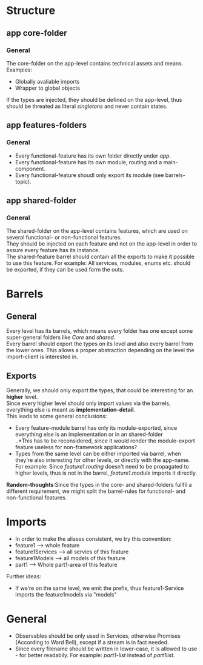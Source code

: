 # Structure

## app core-folder
### General
The core-folder on the app-level contains technical assets and means. Examples: <br />
+ Globally avaliable imports
+ Wrapper to global objects

If the types are injected, they should be defined on the app-level, thus should be threated as literal *singletons* and never contain states.

## app features-folders
### General
+ Every functional-feature has its own folder directly under *app*.
+ Every functional-feature has its own module, routing and a main-component.
+ Every functional-feature shoudl only export its module (see barrels-topic).

## app shared-folder
### General
The shared-folder on the app-level contains features, which are used on several functional- or non-functional features. <br />
They should be injected on each feature and not on the app-level in order to assure every feature has its instance. <br />
The shared-feature barrel should contain all the exports to make it possible to use this feature. For example: All services, modules, enums etc. should be exported, if they can be used form the outs. <br />


# Barrels
## General
Every level has its barrels, which means every folder has one except some super-general folders like *Core* and *shared*. <br/>
Every barrel should export the types on its level and also every barrel from the lower ones. This allows a proper abstraction depending on the level the import-client is interested in.

## Exports
Generally, we should only export the types, that could be interesting for an **higher** level. <br/>
Since every higher level should only import values via the barrels, everything else is meant as __implementation-detail__. <br />
This leads to some general conclusions:
+ Every feature-module barrel has only its module-exported, since everything else is an implementation or in an shared-folder <br/>
..*This has to be reconsidered, since it would render the module-export feature useless for non-framework applications?
+ Types from the same level can be either imported via barrel, when they're also interesting for other levels, or directly with the app-name. For example: Since *feature1.routing* doesn't need to be propagated to higher levels, thus is not in the barrel, *feature1.module* imports it directly.

__Random-thoughts__:Since the types in the core- and shared-folders fullfil a different requirement, we might split the barrel-rules for functional- and non-functional features.


# Imports
+ In order to make the aliases consistent, we try this convention: <br/>
+ feature1 --> whole feature
+ feature1Services --> all servies of this feature
+ feature1Models --> all models of this feature
+ part1 --> Whole part1-area of this feature

Further ideas: <br />
+ If we're on the same level, we emit the prefix, thus feature1-Service imports the feature1models via "models"

# General
+ Observables should be only used in Services, otherwise Promises (According to Ward Bell), except if a stream is in fact needed.
+ Since every filename should be written in lower-case, it is allowed to use - for better readabily. For example: *part1-list* instead of *part1list*.

